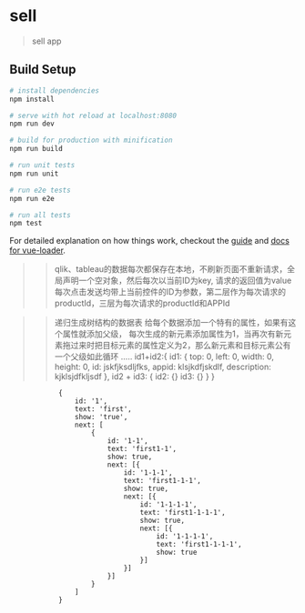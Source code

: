 # sell

> sell app

## Build Setup

``` bash
# install dependencies
npm install

# serve with hot reload at localhost:8080
npm run dev

# build for production with minification
npm run build

# run unit tests
npm run unit

# run e2e tests
npm run e2e

# run all tests
npm test
```

For detailed explanation on how things work, checkout the [guide](http://vuejs-templates.github.io/webpack/) and [docs for vue-loader](http://vuejs.github.io/vue-loader).


>> qlik、tableau的数据每次都保存在本地，不刷新页面不重新请求，全局声明一个空对象，然后每次以当前ID为key, 请求的返回值为value
>> 每次点击发送均带上当前控件的ID为参数，第二层作为每次请求的productId，三层为每次请求的productId和APPId


>> 递归生成树结构的数据表
>> 给每个数据添加一个特有的属性，如果有这个属性就添加父级，
>> 每次生成的新元素添加属性为1，当再次有新元素拖过来时把目标元素的属性定义为2，那么新元素和目标元素公有一个父级如此循环
..... id1+id2:{
        id1: {
            top: 0,
            left: 0,
            width: 0,
            height: 0,
            id: jskfjksdljfks,
            appid: klsjkdfjskdlf,
            description: kjklsjdfkljsdf
        },
        id2 + id3: {
            id2: {}
            id3: {}
        }
}
>>  

                {
                    id: '1',
                    text: 'first',
                    show: 'true',
                    next: [
                        {
                            id: '1-1',
                            text: 'first1-1',
                            show: true,
                            next: [{
                                id: '1-1-1',
                                text: 'first1-1-1',
                                show: true,
                                next: [{
                                    id: '1-1-1-1',
                                    text: 'first1-1-1-1',
                                    show: true,
                                    next: [{
                                        id: '1-1-1-1',
                                        text: 'first1-1-1-1',
                                        show: true
                                    }]
                                }]
                            }]
                        }
                    ]
                }
            
